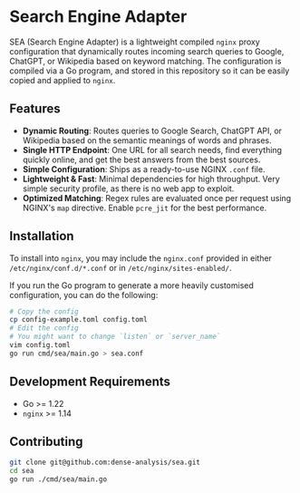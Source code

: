 # Search Engine Adapter

SEA (Search Engine Adapter) is a lightweight compiled `nginx` proxy
configuration that dynamically routes incoming search queries to Google,
ChatGPT, or Wikipedia based on keyword matching. The configuration is compiled
via a Go program, and stored in this repository so it can be easily copied and
applied to `nginx`.

## Features

- **Dynamic Routing**: Routes queries to Google Search, ChatGPT API, or
  Wikipedia based on the semantic meanings of words and phrases.
- **Single HTTP Endpoint**: One URL for all search needs, find everything
  quickly online, and get the best answers from the best sources.
- **Simple Configuration**: Ships as a ready-to-use NGINX `.conf` file.
- **Lightweight & Fast**: Minimal dependencies for high throughput. Very simple
  security profile, as there is no web app to exploit.
- **Optimized Matching**: Regex rules are evaluated once per request using
  NGINX's `map` directive. Enable `pcre_jit` for the best performance.

## Installation

To install into `nginx`, you may include the `nginx.conf` provided in either
`/etc/nginx/conf.d/*.conf` or in `/etc/nginx/sites-enabled/`.

If you run the Go program to generate a more heavily customised configuration,
you can do the following:

```sh
# Copy the config
cp config-example.toml config.toml
# Edit the config
# You might want to change `listen` or `server_name`
vim config.toml
go run cmd/sea/main.go > sea.conf
```

## Development Requirements

- Go >= 1.22
- `nginx` >= 1.14

## Contributing

```sh
git clone git@github.com:dense-analysis/sea.git
cd sea
go run ./cmd/sea/main.go
```
